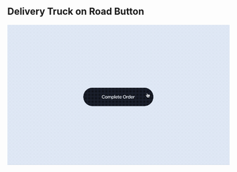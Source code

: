 ## Delivery Truck on Road Button

![Edit [Web] Delivery Truck on Road Button](../../gifs/button/delivery-truck-on-road-button.gif)
